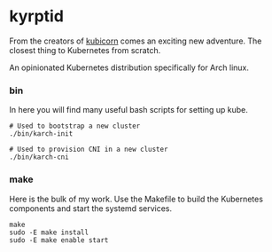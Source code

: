 # kyrptid

From the creators of [kubicorn](https://github.com/kubicorn/kubicorn) comes an exciting new adventure. The closest thing to Kubernetes from scratch.

An opinionated Kubernetes distribution specifically for Arch linux.

### bin

In here you will find many useful bash scripts for setting up kube.

```
# Used to bootstrap a new cluster
./bin/karch-init

# Used to provision CNI in a new cluster
./bin/karch-cni
```

### make

Here is the bulk of my work. Use the Makefile to build the Kubernetes components and start the systemd services.

```
make
sudo -E make install
sudo -E make enable start
```
